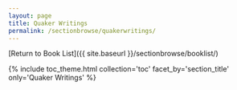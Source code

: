 ```yaml
---
layout: page
title: Quaker Writings
permalink: /sectionbrowse/quakerwritings/
---
```


[Return to Book List]({{ site.baseurl }}/sectionbrowse/booklist/)

{% include toc_theme.html collection='toc' facet_by='section_title' only='Quaker Writings' %}
